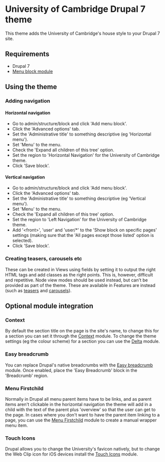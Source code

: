University of Cambridge Drupal 7 theme
======================================

This theme adds the University of Cambridge's house style to your Drupal 7 site.

Requirements
------------

- Drupal 7
- [Menu block module](https://drupal.org/project/menu_block)

Using the theme
---------------

### Adding navigation

#### Horizontal navigation

- Go to admin/structure/block and click 'Add menu block'.
- Click the 'Advanced options' tab.
- Set the 'Administrative title' to something descriptive (eg 'Horizontal menu').
- Set 'Menu' to the menu.
- Check the 'Expand all children of this tree' option.
- Set the region to 'Horizontal Navigation' for the University of Cambridge theme.
- Click 'Save block'.

#### Vertical navigation

- Go to admin/structure/block and click 'Add menu block'.
- Click the 'Advanced options' tab.
- Set the 'Administrative title' to something descriptive (eg 'Vertical menu').
- Set 'Menu' to the menu.
- Check the 'Expand all children of this tree' option.
- Set the region to 'Left Navigation' for the University of Cambridge theme.
- Add '&lt;front&gt;', 'user' and 'user/*' to the 'Show block on specific pages' settings (making sure that the 'All pages except those listed' option is selected).
- Click 'Save block'.

### Creating teasers, carousels etc

These can be created in Views using fields by setting it to output the right HTML tags and add classes as the right points. This is, however, difficult and repetitive. Node view modes should be used instead, but can't be provided as part of the theme. These are available in Features are instead (such as [teasers](https://github.com/misd-service-development/drupal-feature-teasers) and [carousels](https://github.com/misd-service-development/drupal-feature-carousel)).

Optional module integration
---------------------------

### Context

By default the section title on the page is the site's name, to change this for a section you can set it through the [Context](https://drupal.org/project/context) module. To change the theme settings (eg the colour scheme) for a section you can use the [Delta](https://drupal.org/project/delta) module.

### Easy breadcrumb

You can replace Drupal's native breadcrumbs with the [Easy breadcrumb](https://drupal.org/project/easy_breadcrumb) module. Once enabled, place the 'Easy Breadcrumb' block in the 'Breadcrumb' region.

### Menu Firstchild

Normally in Drupal all menu parent items have to be links, and as parent items aren't clickable in the horizontal navigation the theme will add in a child with the text of the parent plus 'overview' so that the user can get to the page. In cases where you don't want to have the parent item linking to a page, you can use the [Menu Firstchild](https://drupal.org/project/menu_firstchild) module to create a manual wrapper menu item.

### Touch Icons

Drupal allows you to change the University's favicon natively, but to change the Web Clip icon for iOS devices install the [Touch Icons](https://drupal.org/project/touch_icons) module.
